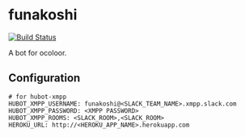 # funakoshi

[![Build Status](https://travis-ci.org/ocoloor/funakoshi.svg?branch=master)](https://travis-ci.org/ocoloor/funakoshi)

A bot for ocoloor.

## Configuration

```
# for hubot-xmpp
HUBOT_XMPP_USERNAME: funakoshi@<SLACK_TEAM_NAME>.xmpp.slack.com
HUBOT_XMPP_PASSWORD: <XMPP PASSWORD>
HUBOT_XMPP_ROOMS: <SLACK_ROOM>,<SLACK_ROOM>
HEROKU_URL: http://<HEROKU_APP_NAME>.herokuapp.com
```
